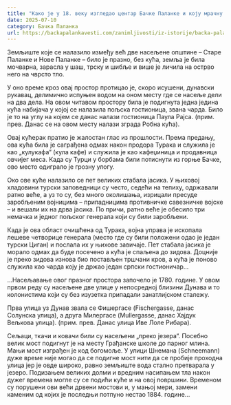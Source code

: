 ```yaml
---
title: "Како је у 18. веку изгледао центар Бачке Паланке и коју мрачну тајну крије?"
date: 2025-07-10
category: Бачка Паланка
url: https://backapalankavesti.com/zanimljivosti/iz-istorije/backa-palanka-u-18-veku-istorija/
---
```


Земљиште које се налазило између већ две насељене општине – Старе Паланке и Нове Паланке – било је празно, без кућа, земља је била мочварна, зарасла у шаш, трску и шибље и више је личила на острво него на чврсто тло.

У оно време кроз овај простор протицао је, скоро исушени, дунавски рукавац, делимично испуњен водом на оном месту где се насеље дели на два дела. На овом читавом простору била је подигнута једна једина кућа набијача у којој се налазила пољска гостионица, звана чарда. Било је то на углу на којем се данас налази гостионица Паула Рајса. (прим. прев. Данас се на овом месту налази зграда Робна кућа).

Овај кућерак пратио је жалостан глас из прошлости. Према предању, ова кућа била је саграђена одмах након продора Турака и служила је као „кулукафа“ (кула кафе) и служила је као кафеџиница и продавница овчијег меса. Када су Турци у борбама били потиснути из горње Бачке, ово место одиграло је грозну улогу.

Око ове куће налазило се пет великих стабала јасика. У њиховој хладовини турски заповедници су често, седећи на тепиху, одржавали ратно веће, а уз то су, без много околишања, изрицали пресуде заробљеним војницима – припадницима противничке савезничке војске – и вешали их на дрва јасика. По причи, ратно веће је обесило три немачка и једног пољског генерала који су били заробљени.

Када је ова област очишћена од Турака, војна управа је ископала лешеве четворице генерала (место где су били положени одао је један турски Циган) и послала их у њихове завичаје. Пет стабала јасика је морало одмах да буде посечено а кућа је спаљена до зидова. Доцније је преко зидова изнова био постављен тршчани кров, а кућа је поново служила као чарда коју је држао један српски гостионичар…

…Насељавање овог празног простора започело је 1780. године. У овом првом реду су насељене две улице у непосредној близини Дунава и то колонистима који су без изузетка припадали занатлијском сталежу.

Прва улица уз Дунав звала се Фишергасе (Fischergasse, данас Солунска улица), а друга Милергасе (Mullergasse, данас Хајдук Вељкова улица). (прим. прев. Данас улица Иве Лоле Рибара).

Сељаци, ткачи и ковачи били су насељени „преко језера“. Посебно велик мост подигнут је на месту Грађанске школе до парног млина. Мањи мост изграђен је код богомоље. У улици Шнемана (Schneemann) дуже време није могао да се подигне мост нити да се пробије проходна улица јер је овде широко, равно земљиште вода стално претварала у језеро. Подизањем великих долми и вредним насипањем тла након дужег времена могле су се подићи куће и на овој површини. Временом су порушени ови већи дрвени мостови и, у мањој мери, замени каменим од којих је последњи потпуно нестао 1884. године…
